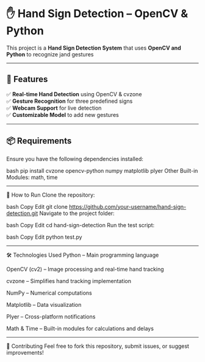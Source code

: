 # ✋ Hand Sign Detection – OpenCV & Python  

This project is a **Hand Sign Detection System** that uses **OpenCV and Python** to recognize jand gestures 
________________________________________________________________________________________________
## 🚀 Features  
✅ **Real-time Hand Detection** using OpenCV & cvzone  
✅ **Gesture Recognition** for three predefined signs  
✅ **Webcam Support** for live detection  
✅ **Customizable Model** to add new gestures  
________________________________________________________________________________________________
## 📦 Requirements  
Ensure you have the following dependencies installed:  

bash
pip install cvzone opencv-python numpy matplotlib plyer
Other Built-in Modules: math, time
________________________________________________________________________________________________
🔧 How to Run
Clone the repository:

bash
Copy
Edit
git clone https://github.com/your-username/hand-sign-detection.git
Navigate to the project folder:

bash
Copy
Edit
cd hand-sign-detection
Run the test script:

bash
Copy
Edit
python test.py

________________________________________________________________________________________________

🛠 Technologies Used
Python – Main programming language

OpenCV (cv2) – Image processing and real-time hand tracking

cvzone – Simplifies hand tracking implementation

NumPy – Numerical computations

Matplotlib – Data visualization

Plyer – Cross-platform notifications

Math & Time – Built-in modules for calculations and delays

________________________________________________________________________________________________

🤝 Contributing
Feel free to fork this repository, submit issues, or suggest improvements!
